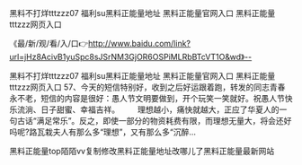 黑料不打烊tttzzz07
福利su黑料正能量地址
黑料正能量官网入口
黑料正能量tttzzz网页入口


《最/新/观/看/入/口👉http://www.baidu.com/link?url=jHz8AcivB1yuSpc8sJSrNM3GjOR6OSPiMLRbBTcVT1O&wd》--

黑料不打烊tttzzz07
福利su黑料正能量地址
黑料正能量官网入口
黑料正能量tttzzz网页入口
		57、今天的短信特别好，收到之后好运跟着跑，转发的同志青春永不老，短信的内容是很好：愚人节文明要做到，开个玩笑一笑就好。祝愚人节快乐流淌、日子甜蜜、幸福吉祥。
　　理想越小，痛快就越大，正应了华夏人的一句古话“满足常乐”。反之，即使一部分的物资耗费有限，而理想无量大，将会还好吗呢?路瓦栽夫人有那么多“理想”，又有那么多“沉醉...





黑料正能量top陌陌vv复制修改黑料正能量地址改哪儿了黑料正能量最新网站
